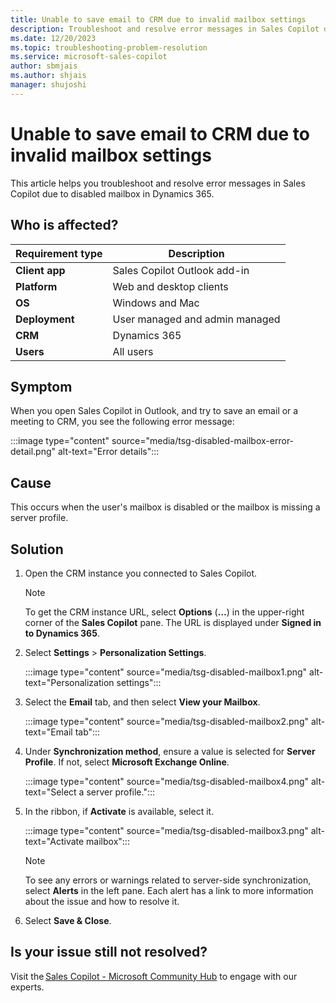 ```yaml
---
title: Unable to save email to CRM due to invalid mailbox settings
description: Troubleshoot and resolve error messages in Sales Copilot due to invalid mailbox settings in Dynamics 365.
ms.date: 12/20/2023
ms.topic: troubleshooting-problem-resolution
ms.service: microsoft-sales-copilot
author: sbmjais
ms.author: shjais
manager: shujoshi
---
```


# Unable to save email to CRM due to invalid mailbox settings

This article helps you troubleshoot and resolve error messages in Sales Copilot due to disabled mailbox in Dynamics 365.

## Who is affected?

| Requirement type |Description  |
|---------|---------|
|**Client app**     |  Sales Copilot Outlook add-in        |
|**Platform**     | Web and desktop clients         |
|**OS**     | Windows and Mac         |
|**Deployment**     | User managed and admin managed       |
|**CRM**     | Dynamics 365        |
|**Users**     | All users   |

## Symptom

When you open Sales Copilot in Outlook, and try to save an email or a meeting to CRM, you see the following error message:

:::image type="content" source="media/tsg-disabled-mailbox-error-detail.png" alt-text="Error details":::

## Cause

This occurs when the user's mailbox is disabled or the mailbox is missing a server profile.

## Solution

1. Open the CRM instance you connected to Sales Copilot.

    > [!NOTE]
    > To get the CRM instance URL, select **Options** (**…**) in the upper-right corner of the **Sales Copilot** pane. The URL is displayed under **Signed in to Dynamics 365**.

2. Select **Settings** > **Personalization Settings**.

    :::image type="content" source="media/tsg-disabled-mailbox1.png" alt-text="Personalization settings":::

3. Select the **Email** tab, and then select **View your Mailbox**.

    :::image type="content" source="media/tsg-disabled-mailbox2.png" alt-text="Email tab":::

4. Under **Synchronization method**, ensure a value is selected for **Server Profile**. If not, select **Microsoft Exchange Online**.

    :::image type="content" source="media/tsg-disabled-mailbox4.png" alt-text="Select a server profile.":::

5. In the ribbon, if **Activate** is available, select it.

    :::image type="content" source="media/tsg-disabled-mailbox3.png" alt-text="Activate mailbox":::

    > [!NOTE]
    > To see any errors or warnings related to server-side synchronization, select **Alerts** in the left pane. Each alert has a link to more information about the issue and how to resolve it.

6. Select **Save & Close**.

## Is your issue still not resolved?

Visit the [Sales Copilot - Microsoft Community Hub](https://techcommunity.microsoft.com/t5/viva-sales/bd-p/VivaSales) to engage with our experts.
